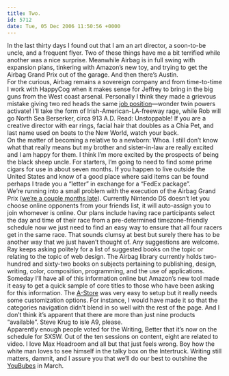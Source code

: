 ```yaml
---
title: Two.
id: 5712
date: Tue, 05 Dec 2006 11:50:56 +0000
---
```


In the last thirty days I found out that I am an art director, a soon-to-be uncle, and a frequent flyer. Two of these things have me a bit terrified while another was a nice surprise. Meanwhile Airbag is in full swing with expansion plans, tinkering with Amazon’s new toy, and trying to get the Airbag Grand Prix out of the garage. And then there’s Austin.  
 For the curious, Airbag remains a sovereign company and from time-to-time I work with HappyCog when it makes sense for Jeffrey to bring in the big guns from the West coast arsenal. Personally I think they made a grievous mistake giving two red heads the same [job position](http://happycog.com/about/)—wonder twin powers activate! I’ll take the form of Irish-American-LA-freeway rage, while Rob will go North Sea Berserker, circa 913 <span class="caps">A.D.</span> Read: Unstoppable! If you are a creative director with ear rings, facial hair that doubles as a Chia Pet, and last name used on boats to the New World, watch your back.  
 On the matter of becoming a relative to a newborn: Whoa. I still don’t know what that really means but my brother and sister-in-law are really excited and I am happy for them. I think I’m more excited by the prospects of being the black sheep uncle. For starters, I’m going to need to find some prime cigars for use in about seven months. If you happen to live outside the United States and know of a good place where said items can be found perhaps I trade you a “letter” in exchange for a “FedEx package”.  
 We’re running into a small problem with the execution of the Airbag Grand Prix ([we’re a couple months late](http://www.airbagindustries.com/archives/airbag/checkered.php)). Currently Nintendo DS doesn’t let you choose online opponents from your friends list, it will auto-assign you to join whomever is online. Our plans include having race participants select the day and time of their race from a pre-determined timezone-friendly schedule now we just need to find an easy way to ensure that all four racers get in the same race. That sounds clumsy at best but surely there has to be another way that we just haven’t thought of. Any suggestions are welcome.  
 Ray keeps asking politely for a list of suggested books on the topic or relating to the topic of web design. The Airbag library currently holds two-hundred and sixty-two books on subjects pertaining to publishing, design, writing, color, composition, programming, and the use of applications. Someday I’ll have all of this information online but Amazon’s new tool made it easy to get a quick sample of core titles to those who have been asking for this information. The [A-Store](http://astore.amazon.com/airbag-20) was very easy to setup but it really needs some customization options. For instance, I would have made it so that the categories navigation didn’t blend in so well with the rest of the page. And I don’t think it’s apparent that there are more than just nine products “available”. Steve Krug to isle A9, please.  
 Apparently enough people voted for the Writing, Better that it’s now on the schedule for <span class="caps">SXSW</span>. Out of the ten sessions on content, eight are related to video. I love Max Headroom and all but that just feels wrong. Boy how the white man loves to see himself in the talky box on the Intertruck. Writing still matters, dammit, and I assure you that we’ll do our best to outshine the [YouBubes](http://en.wikipedia.org/wiki/Chad_Hurley) in March.


